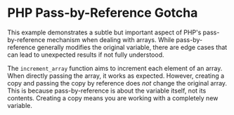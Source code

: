 # PHP Pass-by-Reference Gotcha

This example demonstrates a subtle but important aspect of PHP's pass-by-reference mechanism when dealing with arrays.  While pass-by-reference generally modifies the original variable, there are edge cases that can lead to unexpected results if not fully understood.

The `increment_array` function aims to increment each element of an array.  When directly passing the array, it works as expected. However, creating a copy and passing the copy by reference does *not* change the original array.  This is because pass-by-reference is about the variable itself, not its contents.  Creating a copy means you are working with a completely new variable.